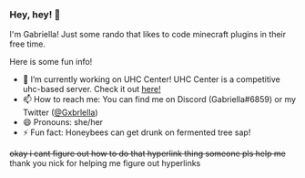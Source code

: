 ### Hey, hey! 👋

I'm Gabriella! Just some rando that likes to code minecraft plugins in their free time.

Here is some fun info!

- 🔭 I’m currently working on UHC Center! UHC Center is a competitive uhc-based server. Check it out [here!](https://uhc.center)
- 📫 How to reach me: You can find me on Discord (Gabriella#6859) or my Twitter ([@Gxbrlella](twitter.com/Gxbrlella))
- 😄 Pronouns: she/her
- ⚡ Fun fact: Honeybees can get drunk on fermented tree sap!


~~okay i cant figure out how to do that hyperlink thing someone pls help me~~
thank you nick for helping me figure out hyperlinks
